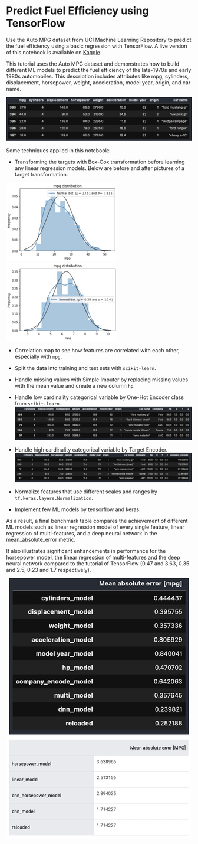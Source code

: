 # Predict Fuel Efficiency using TensorFlow
Use the Auto MPG dataset from UCI Machine Learning Repository to predict the fuel efficiency using a basic regression with TensorFlow.
A live version of this notebook is available on [Kaggle](https://www.kaggle.com/theblackwood/predict-fuel-efficiency-using-tensorflow/notebook).

This tutorial uses the Auto MPG dataset and demonstrates how to build different ML models to predict the fuel efficiency of the late-1970s and early 1980s automobiles. This description includes attributes like mpg, cylinders, displacement, horsepower, weight, acceleration, model year, origin, and car name.

![Dataset Preview](https://raw.githubusercontent.com/harveyvn/Predict-Fuel-Efficiency-using-TensorFlow/main/assets/dataset.jpg)

Some techniques applied in this notebook:
- Transforming the targets with Box-Cox transformation before learning any linear regression models. Below are before and after pictures of a target transformation.

<img src="https://raw.githubusercontent.com/harveyvn/Predict-Fuel-Efficiency-using-TensorFlow/main/assets/before.jpg" width="300"/> <img src="https://raw.githubusercontent.com/harveyvn/Predict-Fuel-Efficiency-using-TensorFlow/main/assets/after.jpg" width="300"/> 
- Correlation map to see how features are correlated with each other, especially with ```mpg```.
- Split the data into training and test sets with ```scikit-learn```.
- Handle missing values with Simple Imputer by replacing missing values with the mean value and create a new column ```hp```.
- Handle low cardinality categorical variable by One-Hot Encoder class from ```scikit-learn```. 
![Preview](https://raw.githubusercontent.com/harveyvn/Predict-Fuel-Efficiency-using-TensorFlow/main/assets/one_hot_encode.jpg)

- Handle high cardinality categorical variable by Target Encoder. 
![Preview](https://raw.githubusercontent.com/harveyvn/Predict-Fuel-Efficiency-using-TensorFlow/main/assets/target_encode.jpg)

- Normalize features that use different scales and ranges by ```tf.keras.layers.Normalization```.
- Implement few ML models by tensorflow and keras.

As a result, a final benchmark table compares the achievement of different ML models such as linear regression model of every single feature, linear regression of multi-features, and a deep neural network in the mean_absolute_error metric.

It also illustrates significant enhancements in performance for the horsepower model, the linear regression of multi-features and the deep neural network compared to the tutorial of TensorFlow (0.47 and 3.63, 0.35 and 2.5, 0.23 and 1.7 respectively).

<p align="center">
  <img src="https://raw.githubusercontent.com/harveyvn/Predict-Fuel-Efficiency-using-TensorFlow/main/assets/benchmark.jpg" alt="Benchmark Table"/>
  <img src="https://raw.githubusercontent.com/harveyvn/Predict-Fuel-Efficiency-using-TensorFlow/main/assets/benchmark1.jpg" alt="Benchmark Table Tutorial"/>
</p>

